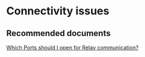 <properties
	pageTitle="Connectivity issues"
	description="Connectivity issues"
	service="microsoft.relay"
	resource="namespaces"
	authors="jtaubensee"
	displayOrder="2"
	selfHelpType="resource"
	supportTopicIds="32550706"
	resourceTags=""
	productPesIds="16123"
	cloudEnvironments="public,BlackForest,Fairfax, MoonCake, usnat, ussec"
	articleId="0774d7cf-7d1a-410b-b8d7-52e970b501ad"
	ownershipId="AzureMessaging_Common"
/>

# Connectivity issues

## **Recommended documents**
[Which Ports should I open for Relay communication?](https://msdn.microsoft.com/library/mt723402.aspx)
